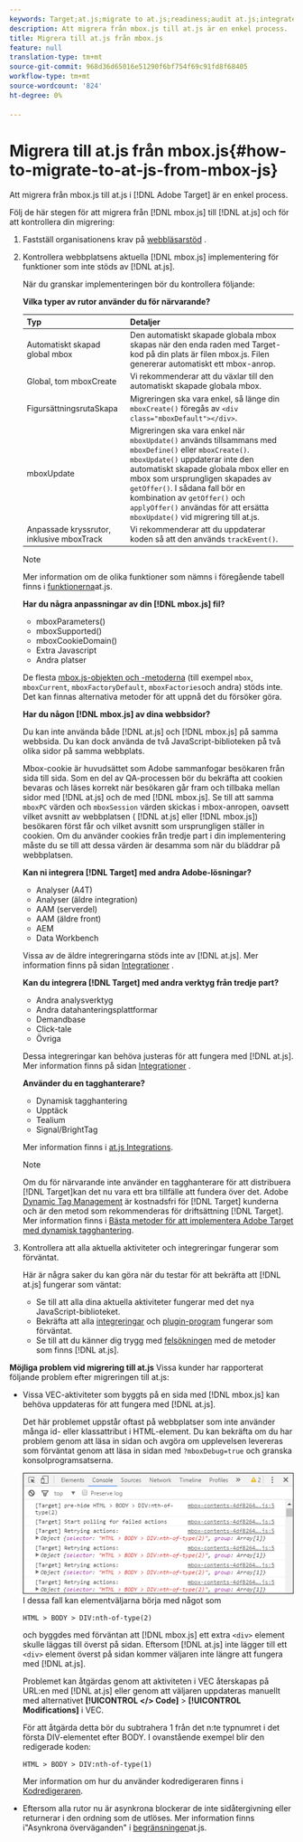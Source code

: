 ```yaml
---
keywords: Target;at.js;migrate to at.js;readiness;audit at.js;integrate at.js
description: Att migrera från mbox.js till at.js är en enkel process.
title: Migrera till at.js från mbox.js
feature: null
translation-type: tm+mt
source-git-commit: 968d36d65016e51290f6bf754f69c91fd8f68405
workflow-type: tm+mt
source-wordcount: '824'
ht-degree: 0%

---
```



# Migrera till at.js från mbox.js{#how-to-migrate-to-at-js-from-mbox-js}

Att migrera från mbox.js till at.js i [!DNL Adobe Target] är en enkel process.

Följ de här stegen för att migrera från [!DNL mbox.js] till [!DNL at.js] och för att kontrollera din migrering:

1. Fastställ organisationens krav på [webbläsarstöd](/help/c-implementing-target/c-considerations-before-you-implement-target/supported-browsers.md#reference_01B4BF99E7D545A7998773202A2F6100) .
1. Kontrollera webbplatsens aktuella [!DNL mbox.js] implementering för funktioner som inte stöds av [!DNL at.js].

   När du granskar implementeringen bör du kontrollera följande:

   **Vilka typer av rutor använder du för närvarande?**

   | Typ | Detaljer |
   |--- |--- |
   | Automatiskt skapad global mbox | Den automatiskt skapade globala mbox skapas när den enda raden med Target-kod på din plats är filen mbox.js. Filen genererar automatiskt ett mbox-anrop. |
   | Global, tom mboxCreate | Vi rekommenderar att du växlar till den automatiskt skapade globala mbox. |
   | FigursättningsrutaSkapa | Migreringen ska vara enkel, så länge din `mboxCreate()` föregås av `<div class="mboxDefault"></div>`. |
   | mboxUpdate | Migreringen ska vara enkel när `mboxUpdate()` används tillsammans med `mboxDefine()` eller `mboxCreate()`. `mboxUpdate()` uppdaterar inte den automatiskt skapade globala mbox eller en mbox som ursprungligen skapades av `getOffer()`. I sådana fall bör en kombination av `getOffer()` och `applyOffer()` användas för att ersätta `mboxUpdate()` vid migrering till at.js. |
   | Anpassade kryssrutor, inklusive mboxTrack | Vi rekommenderar att du uppdaterar koden så att den används `trackEvent()`. |

   >[!NOTE]
   >
   >Mer information om de olika funktioner som nämns i föregående tabell finns i [funktionerna](/help/c-implementing-target/c-implementing-target-for-client-side-web/cmp-atjs-functions.md)at.js.

   **Har du några anpassningar av din [!DNL mbox.js] fil?**

   * mboxParameters()
   * mboxSupported()
   * mboxCookieDomain()
   * Extra Javascript
   * Andra platser

   De flesta [mbox.js-objekten och -metoderna](/help/c-target/c-visitor-profile/variables-profiles-parameters-methods.md#section_8C78059D15D9452F95636A5640188537) (till exempel `mbox`, `mboxCurrent`, `mboxFactoryDefault`, `mboxFactories`och andra) stöds inte. Det kan finnas alternativa metoder för att uppnå det du försöker göra.

   **Har du någon [!DNL mbox.js] av dina webbsidor?**

   Du kan inte använda både [!DNL at.js] och [!DNL mbox.js] på samma webbsida. Du kan dock använda de två JavaScript-biblioteken på två olika sidor på samma webbplats.

   Mbox-cookie är huvudsättet som Adobe sammanfogar besökaren från sida till sida. Som en del av QA-processen bör du bekräfta att cookien bevaras och läses korrekt när besökaren går fram och tillbaka mellan sidor med [!DNL at.js] och de med [!DNL mbox.js]. Se till att samma `mboxPC` värden och `mboxSession` värden skickas i mbox-anropen, oavsett vilket avsnitt av webbplatsen ( [!DNL at.js] eller [!DNL mbox.js]) besökaren först får och vilket avsnitt som ursprungligen ställer in cookien. Om du använder cookies från tredje part i din implementering måste du se till att dessa värden är desamma som när du bläddrar på webbplatsen.

   **Kan ni integrera [!DNL Target] med andra Adobe-lösningar?**

   * Analyser (A4T)
   * Analyser (äldre integration)
   * AAM (serverdel)
   * AAM (äldre front)
   * AEM
   * Data Workbench

   Vissa av de äldre integreringarna stöds inte av [!DNL at.js]. Mer information finns på sidan [Integrationer](/help/c-implementing-target/c-implementing-target-for-client-side-web/c-how-atjs-works/target-atjs-integrations.md#concept_C100BC4F073C4B57A608B309D0157B39) .

   **Kan du integrera [!DNL Target] med andra verktyg från tredje part?**

   * Andra analysverktyg
   * Andra datahanteringsplattformar
   * Demandbase
   * Click-tale
   * Övriga

   Dessa integreringar kan behöva justeras för att fungera med [!DNL at.js]. Mer information finns på sidan [Integrationer](/help/c-implementing-target/c-implementing-target-for-client-side-web/c-how-atjs-works/target-atjs-integrations.md#concept_C100BC4F073C4B57A608B309D0157B39) .

   **Använder du en tagghanterare?**

   * Dynamisk tagghantering
   * Upptäck
   * Tealium
   * Signal/BrightTag

   Mer information finns i [at.js Integrations](/help/c-implementing-target/c-implementing-target-for-client-side-web/c-how-atjs-works/target-atjs-integrations.md#concept_C100BC4F073C4B57A608B309D0157B39).

   >[!NOTE]
   >
   >Om du för närvarande inte använder en tagghanterare för att distribuera [!DNL Target]kan det nu vara ett bra tillfälle att fundera över det. Adobe [Dynamic Tag Management](https://dtm.adobe.com) är kostnadsfri för [!DNL Target] kunderna och är den metod som rekommenderas för driftsättning [!DNL Target]. Mer information finns i [Bästa metoder för att implementera Adobe Target med dynamisk tagghantering](https://experienceleague.adobe.com/docs/dtm/implementing/overview.html).

1. Kontrollera att alla aktuella aktiviteter och integreringar fungerar som förväntat.

   Här är några saker du kan göra när du testar för att bekräfta att [!DNL at.js] fungerar som väntat:

   * Se till att alla dina aktuella aktiviteter fungerar med det nya JavaScript-biblioteket.
   * Bekräfta att alla [integreringar](/help/c-implementing-target/c-implementing-target-for-client-side-web/c-how-atjs-works/target-atjs-integrations.md#concept_C100BC4F073C4B57A608B309D0157B39) och [plugin-program](/help/c-implementing-target/c-implementing-target-for-client-side-web/t-mbox-download/c-target-atjs-implementation/target-atjs-plugins.md#concept_F5D4C0A4DACF41409CC42FDD93B13FAF) fungerar som förväntat.
   * Se till att du känner dig trygg med [felsökningen](/help/c-implementing-target/c-implementing-target-for-client-side-web/c-target-debugging-atjs/target-debugging-atjs.md#concept_CAE591DA8C404C22917584ECD4F7494F) med de metoder som finns [!DNL at.js].

**Möjliga problem vid migrering till at.js** Vissa kunder har rapporterat följande problem efter migreringen till at.js:

* Vissa VEC-aktiviteter som byggts på en sida med [!DNL mbox.js] kan behöva uppdateras för att fungera med [!DNL at.js].

   Det här problemet uppstår oftast på webbplatser som inte använder många id- eller klassattribut i HTML-element. Du kan bekräfta om du har problem genom att läsa in sidan och avgöra om upplevelsen levereras som förväntat genom att läsa in sidan med `?mboxDebug=true` och granska konsolprogramsatserna.

   ![](assets/mboxdebug.png)
I dessa fall kan elementväljarna börja med något som

   ```
   HTML > BODY > DIV:nth-of-type(2)
   ```

   och byggdes med förväntan att [!DNL mbox.js] ett extra `<div>` element skulle läggas till överst på sidan. Eftersom [!DNL at.js] inte lägger till ett `<div>` element överst på sidan kommer väljaren inte längre att fungera med [!DNL at.js].

   Problemet kan åtgärdas genom att aktiviteten i VEC återskapas på URL:en med [!DNL at.js] eller genom att väljaren uppdateras manuellt med alternativet **[!UICONTROL </> Code]** > **[!UICONTROL Modifications]** i VEC.

   För att åtgärda detta bör du subtrahera 1 från det n:te typnumret i det första DIV-elementet efter BODY. I ovanstående exempel blir den redigerade koden:

   ```
   HTML > BODY > DIV:nth-of-type(1)
   ```

   Mer information om hur du använder kodredigeraren finns i [Kodredigeraren](/help/c-experiences/c-visual-experience-composer/c-vec-code-editor/vec-code-editor.md#concept_B3A6E9EE3A60406DB640E205EA1745B5).

* Eftersom alla rutor nu är asynkrona blockerar de inte sidåtergivning eller returnerar i den ordning som de utlöses. Mer information finns i&quot;Asynkrona överväganden&quot; i [begränsningen](/help/c-implementing-target/c-implementing-target-for-client-side-web/t-mbox-download/c-target-atjs-implementation/target-atjs-limitations.md#concept_FA99E4D6EC274552BF45E01AFB76CCAE)at.js.

